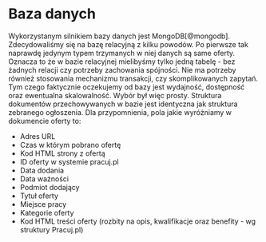 # Baza danych

Wykorzystanym silnikiem bazy danych jest MongoDB[@mongodb]. Zdecydowaliśmy się na bazę
relacyjną z kilku powodów. Po pierwsze tak naprawdę jedynym typem trzymanych
w niej danych są same oferty. Oznacza to że w bazie relacyjnej mielibyśmy
tylko jedną tabelę - bez żadnych relacji czy potrzeby zachowania spójności.
Nie ma potrzeby również stosowania mechanizmu transakcji, czy skomplikowanych
zapytań. Tym czego faktycznie oczekujemy od bazy jest wydajność, dostępność
oraz ewentualna skalowalność. Wybór był więc prosty.
Struktura dokumentów przechowywanych w bazie jest identyczna jak struktura
zebranego ogłoszenia. Dla przypomnienia, pola jakie wyróżniamy w dokumencie
oferty to:

+ Adres URL
+ Czas w którym pobrano ofertę
+ Kod HTML strony z ofertą
+ ID oferty w systemie pracuj.pl
+ Data dodania
+ Data ważności
+ Podmiot dodający
+ Tytuł oferty
+ Miejsce pracy
+ Kategorie oferty
+ Kod HTML treści oferty (rozbity na opis, kwalifikacje oraz benefity - wg
  struktury Pracuj.pl)
